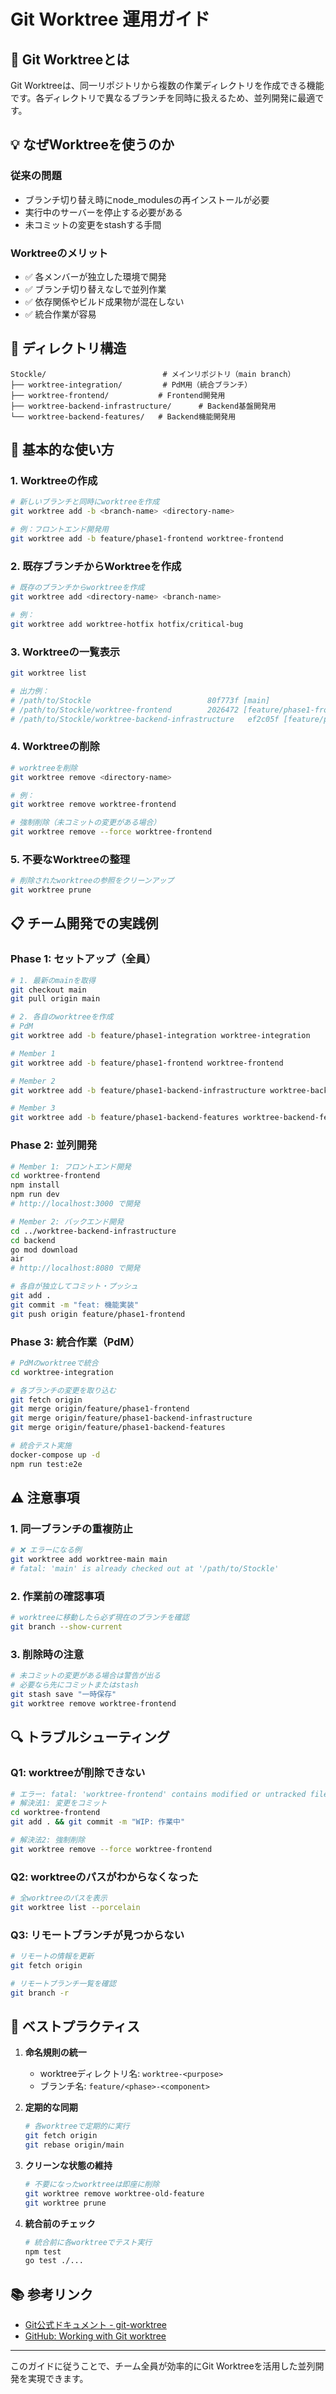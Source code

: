 # Git Worktree 運用ガイド

## 🌳 Git Worktreeとは

Git Worktreeは、同一リポジトリから複数の作業ディレクトリを作成できる機能です。各ディレクトリで異なるブランチを同時に扱えるため、並列開発に最適です。

## 💡 なぜWorktreeを使うのか

### 従来の問題
- ブランチ切り替え時にnode_modulesの再インストールが必要
- 実行中のサーバーを停止する必要がある
- 未コミットの変更をstashする手間

### Worktreeのメリット
- ✅ 各メンバーが独立した環境で開発
- ✅ ブランチ切り替えなしで並列作業
- ✅ 依存関係やビルド成果物が混在しない
- ✅ 統合作業が容易

## 📁 ディレクトリ構造

```
Stockle/                          # メインリポジトリ（main branch）
├── worktree-integration/         # PdM用（統合ブランチ）
├── worktree-frontend/           # Frontend開発用
├── worktree-backend-infrastructure/      # Backend基盤開発用
└── worktree-backend-features/   # Backend機能開発用
```

## 🚀 基本的な使い方

### 1. Worktreeの作成

```bash
# 新しいブランチと同時にworktreeを作成
git worktree add -b <branch-name> <directory-name>

# 例：フロントエンド開発用
git worktree add -b feature/phase1-frontend worktree-frontend
```

### 2. 既存ブランチからWorktreeを作成

```bash
# 既存のブランチからworktreeを作成
git worktree add <directory-name> <branch-name>

# 例：
git worktree add worktree-hotfix hotfix/critical-bug
```

### 3. Worktreeの一覧表示

```bash
git worktree list

# 出力例：
# /path/to/Stockle                          80f773f [main]
# /path/to/Stockle/worktree-frontend        2026472 [feature/phase1-frontend]
# /path/to/Stockle/worktree-backend-infrastructure   ef2c05f [feature/phase1-backend-infrastructure]
```

### 4. Worktreeの削除

```bash
# worktreeを削除
git worktree remove <directory-name>

# 例：
git worktree remove worktree-frontend

# 強制削除（未コミットの変更がある場合）
git worktree remove --force worktree-frontend
```

### 5. 不要なWorktreeの整理

```bash
# 削除されたworktreeの参照をクリーンアップ
git worktree prune
```

## 📋 チーム開発での実践例

### Phase 1: セットアップ（全員）

```bash
# 1. 最新のmainを取得
git checkout main
git pull origin main

# 2. 各自のworktreeを作成
# PdM
git worktree add -b feature/phase1-integration worktree-integration

# Member 1
git worktree add -b feature/phase1-frontend worktree-frontend

# Member 2
git worktree add -b feature/phase1-backend-infrastructure worktree-backend-infrastructure

# Member 3
git worktree add -b feature/phase1-backend-features worktree-backend-features
```

### Phase 2: 並列開発

```bash
# Member 1: フロントエンド開発
cd worktree-frontend
npm install
npm run dev
# http://localhost:3000 で開発

# Member 2: バックエンド開発
cd ../worktree-backend-infrastructure
cd backend
go mod download
air
# http://localhost:8080 で開発

# 各自が独立してコミット・プッシュ
git add .
git commit -m "feat: 機能実装"
git push origin feature/phase1-frontend
```

### Phase 3: 統合作業（PdM）

```bash
# PdMのworktreeで統合
cd worktree-integration

# 各ブランチの変更を取り込む
git fetch origin
git merge origin/feature/phase1-frontend
git merge origin/feature/phase1-backend-infrastructure
git merge origin/feature/phase1-backend-features

# 統合テスト実施
docker-compose up -d
npm run test:e2e
```

## ⚠️ 注意事項

### 1. 同一ブランチの重複防止
```bash
# ❌ エラーになる例
git worktree add worktree-main main
# fatal: 'main' is already checked out at '/path/to/Stockle'
```

### 2. 作業前の確認事項
```bash
# worktreeに移動したら必ず現在のブランチを確認
git branch --show-current
```

### 3. 削除時の注意
```bash
# 未コミットの変更がある場合は警告が出る
# 必要なら先にコミットまたはstash
git stash save "一時保存"
git worktree remove worktree-frontend
```

## 🔍 トラブルシューティング

### Q1: worktreeが削除できない
```bash
# エラー: fatal: 'worktree-frontend' contains modified or untracked files
# 解決法1: 変更をコミット
cd worktree-frontend
git add . && git commit -m "WIP: 作業中"

# 解決法2: 強制削除
git worktree remove --force worktree-frontend
```

### Q2: worktreeのパスがわからなくなった
```bash
# 全worktreeのパスを表示
git worktree list --porcelain
```

### Q3: リモートブランチが見つからない
```bash
# リモートの情報を更新
git fetch origin

# リモートブランチ一覧を確認
git branch -r
```

## 🎯 ベストプラクティス

1. **命名規則の統一**
   - worktreeディレクトリ名: `worktree-<purpose>`
   - ブランチ名: `feature/<phase>-<component>`

2. **定期的な同期**
   ```bash
   # 各worktreeで定期的に実行
   git fetch origin
   git rebase origin/main
   ```

3. **クリーンな状態の維持**
   ```bash
   # 不要になったworktreeは即座に削除
   git worktree remove worktree-old-feature
   git worktree prune
   ```

4. **統合前のチェック**
   ```bash
   # 統合前に各worktreeでテスト実行
   npm test
   go test ./...
   ```

## 📚 参考リンク

- [Git公式ドキュメント - git-worktree](https://git-scm.com/docs/git-worktree)
- [GitHub: Working with Git worktree](https://github.blog/2015-07-29-git-worktree/)

---

このガイドに従うことで、チーム全員が効率的にGit Worktreeを活用した並列開発を実現できます。